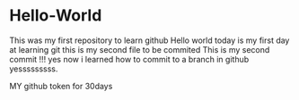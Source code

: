 # Hello-World
This was my first repository to learn github
Hello world today is my first day at learning git 
this is my second file to be commited
This is my second commit !!!
yes now i learned how to commit to a branch in github yesssssssss.

MY github token for 30days
